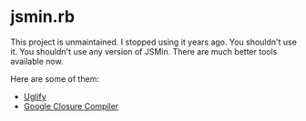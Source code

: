 jsmin.rb
========

This project is unmaintained. I stopped using it years ago. You shouldn't use
it. You shouldn't use any version of JSMin. There are much better tools
available now.

Here are some of them:

- [Uglify](https://github.com/mishoo/UglifyJS2)
- [Google Closure Compiler](https://developers.google.com/closure/compiler/)
